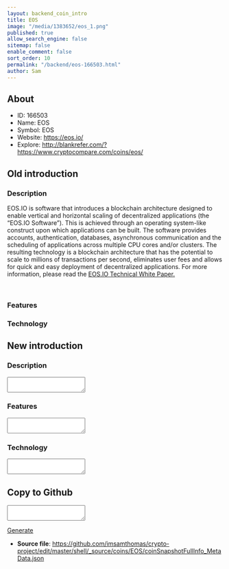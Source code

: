 ```yaml
---
layout: backend_coin_intro
title: EOS
image: "/media/1383652/eos_1.png"
published: true
allow_search_engine: false
sitemap: false
enable_comment: false
sort_order: 10
permalink: "/backend/eos-166503.html"
author: Sam
---
```


## About

- ID: 166503
- Name: EOS
- Symbol: EOS
- Website: https://eos.io/
- Explore: http://blankrefer.com/?https://www.cryptocompare.com/coins/eos/


## Old introduction

### Description

<p><span>EOS.IO is software that introduces a blockchain architecture designed to enable vertical and horizontal scaling of decentralized applications (the “EOS.IO Software”). This is achieved through an operating system-like construct upon which applications can be built. The software provides accounts, authentication, databases, asynchronous communication and the scheduling of applications across multiple CPU cores and/or clusters. The resulting technology is a blockchain architecture that has the potential to scale to millions of transactions per second, eliminates user fees and allows for quick and easy deployment of decentralized applications. For more information, please read the </span><a href="https://github.com/EOSIO/Documentation/blob/master/TechnicalWhitePaper.md" target="_blank">EOS.IO Technical White Paper<span>.</span></a></p><p> </p>

### Features


### Technology




## New introduction


### Description
<textarea id="meta_description" name="description"></textarea>

### Features
<textarea id="meta_features" name="features"></textarea>

### Technology
<textarea id="meta_technology" name="technology"></textarea>


## Copy to Github

<textarea id="coinsnapshotfullinfo_metadata"></textarea>

<a href="#gen" onclick="generateMetaDatJson()">Generate</a>

- **Source file**: <a href="https://github.com/imsamthomas/crypto-project/edit/master/shell/_source/coins/EOS/coinSnapshotFullInfo_MetaData.json">https://github.com/imsamthomas/crypto-project/edit/master/shell/_source/coins/EOS/coinSnapshotFullInfo_MetaData.json</a>

